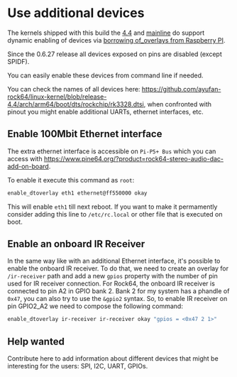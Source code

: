 # Use additional devices

The kernels shipped with this build the [4.4](https://github.com/ayufan-rock64/linux-kernel) and [mainline](https://github.com/ayufan-rock64/linux-mainline-kernel) do support dynamic enabling of devices via [borrowing of_overlays from Raspberry PI](https://www.raspberrypi.org/documentation/configuration/device-tree.md).

Since the 0.6.27 release all devices exposed on pins are disabled (except SPIDF).

You can easily enable these devices from command line if needed.

You can check the names of all devices here: https://github.com/ayufan-rock64/linux-kernel/blob/release-4.4/arch/arm64/boot/dts/rockchip/rk3328.dtsi, when confronted with pinout you might enable additional UARTs, ethernet interfaces, etc.

## Enable 100Mbit Ethernet interface

The extra ethernet interface is accessible on `Pi-P5+ Bus` which you can access with https://www.pine64.org/?product=rock64-stereo-audio-dac-add-on-board.

To enable it execute this command as `root`:

```bash
enable_dtoverlay eth1 ethernet@ff550000 okay
```

This will enable `eth1` till next reboot. If you want to make it permamently consider adding this line to `/etc/rc.local` or other file that is executed on boot.

## Enable an onboard IR Receiver

In the same way like with an additional Ethernet interface, it's possible to enable the onboard IR receiver. To do that, we need to create an overlay for `/ir-receiver` path and add a new `gpios` property with the number of pin used for IR receiver connection. For Rock64, the onboard IR receiver is connected to pin A2 in GPIO bank 2. Bank 2 for my system has a phandle of `0x47`, you can also try to use the `&gpio2` syntax. So, to enable IR receiver on pin GPIO2_A2 we need to compose the following command:

```bash
enable_dtoverlay ir-receiver ir-receiver okay "gpios = <0x47 2 1>"
```

## Help wanted

Contribute here to add information about different devices that might be interesting for the users: SPI, I2C, UART, GPIOs.
